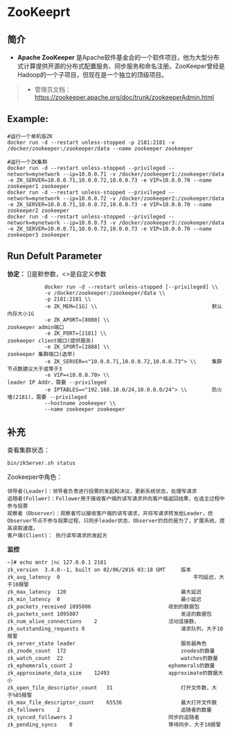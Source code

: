ZooKeeprt
===
## 简介
* **Apache ZooKeeper** 是Apache软件基金会的一个软件项目，他为大型分布式计算提供开源的分布式配置服务、同步服务和命名注册。ZooKeeper曾经是Hadoop的一个子项目，但现在是一个独立的顶级项目。
> * 管理员文档：https://zookeeper.apache.org/doc/trunk/zookeeperAdmin.html

## Example:

    #运行一个单机版ZK
    docker run -d --restart unless-stopped -p 2181:2181 -v /docker/zookeeper:/zookeeper/data --name zookeeper zookeeper

    #运行一个ZK集群
    docker run -d --restart unless-stopped --privileged --network=mynetwork --ip=10.0.0.71 -v /docker/zookeeper1:/zookeeper/data -e ZK_SERVER=10.0.0.71,10.0.0.72,10.0.0.73 -e VIP=10.0.0.70 --name zookeeper1 zookeeper
    docker run -d --restart unless-stopped --privileged --network=mynetwork --ip=10.0.0.72 -v /docker/zookeeper2:/zookeeper/data -e ZK_SERVER=10.0.0.71,10.0.0.72,10.0.0.73 -e VIP=10.0.0.70 --name zookeeper2 zookeeper
    docker run -d --restart unless-stopped --privileged --network=mynetwork --ip=10.0.0.73 -v /docker/zookeeper3:/zookeeper/data -e ZK_SERVER=10.0.0.71,10.0.0.72,10.0.0.73 -e VIP=10.0.0.70 --name zookeeper3 zookeeper

## Run Defult Parameter
**协定：** []是默参数，<>是自定义参数

				docker run -d --restart unless-stopped [--privileged] \\
				-v /docker/zookeeper:/zookeeper/data \\
				-p 2181:2181 \\
				-e ZK_MEM=[1G] \\                                     默认内存大小1G
				-e ZK_APORT=[8080] \\                                 zookeeper admin端口
				-e ZK_PORT=[2181] \\                                  zookeeper client端口(提供服务)
				-e ZK_SPORT=[2888] \\                                 zookeeper 集群端口(选举)
				-e ZK_SERVER=<"10.0.0.71,10.0.0.72,10.0.0.73"> \\     集群节点数建议大于或等于3
				-e VIP=<10.0.0.70> \\                                 leader IP Addr，需要 --privileged
				-e IPTABLES=<"192.168.10.0/24,10.0.0.0/24"> \\        防火墙(2181)，需要 --privileged
				--hostname zookeeper \\
				--name zookeeper zookeeper

## 补充
查看集群状态：

    bin/zkServer.sh status

Zookeeper中角色：

    领导者(Leader)：领导者负责进行投票的发起和决议，更新系统状态，处理写请求
    追随者(Follwer)：Follower用于接收客户端的读写请求并向客户端返回结果，在选主过程中参与投票
    观察者（Observer）：观察者可以接收客户端的读写请求，并将写请求转发给Leader，但Observer节点不参与投票过程，只同步leader状态，Observer的目的是为了，扩展系统，提高读取速度。
    客户端(Client)： 执行读写请求的发起方

**监控**

	~]# echo mntr |nc 127.0.0.1 2181
	zk_version	3.4.8--1, built on 02/06/2016 03:18 GMT     版本
	zk_avg_latency	0                                           平均延迟，大于10报警
	zk_max_latency	120                                     最大延迟
	zk_min_latency	0                                       最小延迟
	zk_packets_received	1095806                         收到的数据包
	zk_packets_sent	1095807                                 发送的数据包
	zk_num_alive_connections	2                       活动连接数，
	zk_outstanding_requests	0                               请求队列，大于10报警
	zk_server_state	leader                                  服务器角色
	zk_znode_count	172                                     znodes的数量
	zk_watch_count	22                                      watches的数量
	zk_ephemerals_count	2                               ephemerals的数量
	zk_approximate_data_size	12493                   approximate的数据大小
	zk_open_file_descriptor_count	31                      打开文件数，大于%85报警
	zk_max_file_descriptor_count	65536                   最大打开文件数
	zk_followers	2                                       追随者的数量
	zk_synced_followers	2                               同步的追随者
	zk_pending_syncs	0                               等待同步，大于10报警
